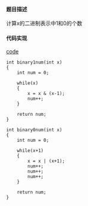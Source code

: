 #### 题目描述
计算x的二进制表示中1和0的个数

#### 代码实现

[code](/Math/bit_count.cpp)

```
int binary1num(int x)
{
	int num = 0;

	while(x)
	{
		x = x & (x-1);
		num++;
	}

	return num;
}

int binary0num(int x)
{
	int num = 0;

	while(x+1)
	{
		x = x | (x+1);
		num++;
		num++;
		num++;
	}

	return num;
}
```